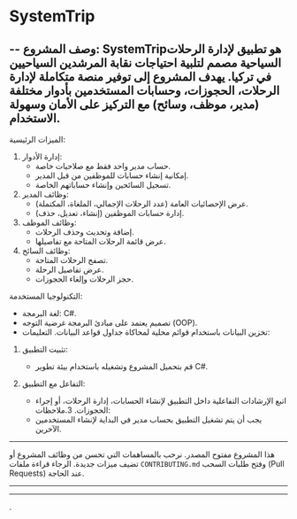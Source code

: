 # SystemTrip
--
وصف المشروع:
SystemTripهو تطبيق لإدارة الرحلات السياحية مصمم لتلبية احتياجات نقابة المرشدين السياحيين في تركيا. يهدف المشروع إلى توفير منصة متكاملة لإدارة الرحلات، الحجوزات، وحسابات المستخدمين بأدوار مختلفة (مدير، موظف، وسائح) مع التركيز على الأمان وسهولة الاستخدام.
---
الميزات الرئيسية:
1. إدارة الأدوار:
   - حساب مدير واحد فقط مع صلاحيات خاصة.
   - إمكانية إنشاء حسابات للموظفين من قبل المدير.
   - تسجيل السائحين وإنشاء حساباتهم الخاصة.
2. وظائف المدير:
   - عرض الإحصائيات العامة (عدد الرحلات الإجمالي، الملغاة، المكتملة).
   - إدارة حسابات الموظفين (إنشاء، تعديل، حذف).
3. وظائف الموظف:
   - إضافة وتحديث وحذف الرحلات.
   - عرض قائمة الرحلات المتاحة مع تفاصيلها.
4. وظائف السائح:
   - تصفح الرحلات المتاحة.
   - عرض تفاصيل الرحلة.
   - حجز الرحلات وإلغاء الحجوزات.

التكنولوجيا المستخدمة:
- لغة البرمجة: C#.
- تصميم يعتمد على مبادئ البرمجة غرضية التوجه (OOP).
- تخزين البيانات باستخدام قوائم محلية لمحاكاة جداول قواعد البيانات.
التعليمات:
1. تثبيت التطبيق:
   - قم بتحميل المشروع وتشغيله باستخدام بيئة تطوير C#.

2. التفاعل مع التطبيق:
   - اتبع الإرشادات التفاعلية داخل التطبيق لإنشاء الحسابات، إدارة الرحلات، أو إجراء الحجوزات.
3.ملاحظات:
   - يجب أن يتم تشغيل التطبيق بحساب مدير في البداية لإنشاء المستخدمين الآخرين.
---
هذا المشروع مفتوح المصدر. نرحب بالمساهمات التي تحسن من وظائف المشروع أو تضيف ميزات جديدة. الرجاء قراءة ملفات `CONTRIBUTING.md` وفتح طلبات السحب (Pull Requests) عند الحاجة.

---



---
.
